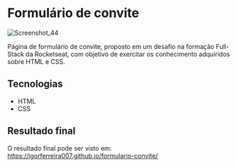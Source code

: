 # Formulário de convite

![Screenshot_44](https://github.com/user-attachments/assets/b5943bdb-a029-415e-80cb-e7764e2df284)

Página de formulário de convite, proposto em um desafio na formação Full-Stack da Rocketseat, com objetivo de exercitar os conhecimento adquiridos sobre HTML e CSS.  

## Tecnologias

- HTML
- CSS

## Resultado final

O resultado final pode ser visto em: https://igorferreira007.github.io/formulario-convite/
